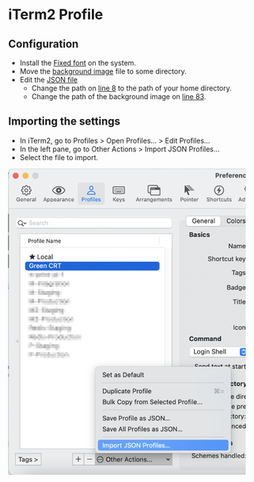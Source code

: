 # iTerm2 Profile

## Configuration

 * Install the [Fixed font](Fixed.ttf) on the system.
 * Move the [background image](lines-on-green.png) file to some directory.
 * Edit the [JSON file](Green-CRT.json)
   * Change the path on [line 8](Green-CRT.json#L8) to the path of your home directory.
   * Change the path of the background image on [line 83](Green-CRT.json#L83).

## Importing the settings

 * In iTerm2, go to Profiles > Open Profiles... > Edit Profiles...
 * In the left pane, go to Other Actions > Import JSON Profiles...
 * Select the file to import.

<img src="iTerm2-import.png" alt="How to Import in iTerm2" width="480">

